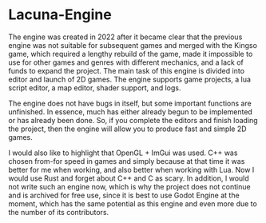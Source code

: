# Lacuna-Engine
The engine was created in 2022 after it became clear that the previous engine was not suitable for subsequent games and merged with the Kingso game, which required a lengthy rebuild of the game, made it impossible to use for other games and genres with different mechanics, and a lack of funds to expand the project. The main task of this engine is divided into editor and launch of 2D games. The engine supports game projects, a lua script editor, a map editor, shader support, and logs.

The engine does not have bugs in itself, but some important functions are unfinished. In essence, much has either already begun to be implemented or has already been done. So, if you complete the editors and finish loading the project, then the engine will allow you to produce fast and simple 2D games.

I would also like to highlight that OpenGL + ImGui was used. C++ was chosen from-for speed in games and simply because at that time it was better for me when working, and also better when working with Lua. Now I would use Rust and forget about C++ and C as scary. In addition, I would not write such an engine now, which is why the project does not continue and is archived for free use,
since it is best to use Godot Engine at the moment, which has the same potential as this engine and even more due to the number of its contributors.
